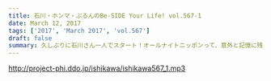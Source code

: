 ```yaml
---
title: 石川・ホンマ・ぶるんのBe-SIDE Your Life! vol.567-1
date: March 12, 2017
tags: ['2017', 'March 2017', 'vol.567']
draft: false
summary: 久しぶりに石川さん一人でスタート！オールナイトニッポンって、意外と記憶に残らない？SAITO
---
```


http://project-phi.ddo.jp/ishikawa/ishikawa567_1.mp3